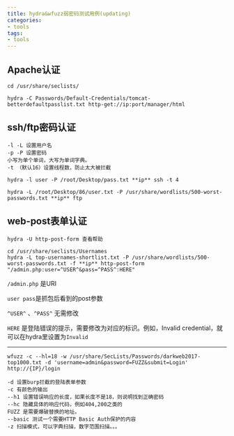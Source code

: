 ```yaml
---
title: hydra&wfuzz弱密码测试用例(updating)
categories:
- tools
tags:
- tools
---
```


## Apache认证
```
cd /usr/share/seclists/

hydra -C Passwords/Default-Credentials/tomcat-betterdefaultpasslist.txt http-get://ip:port/manager/html
```

## ssh/ftp密码认证

```
-l -L 设置用户名
-p -P 设置密码
小写为单个单词，大写为单词字典。
-t （默认16）设置线程数，防止太大被拦截

hydra -l user -P /root/Desktop/pass.txt **ip** ssh -t 4

hydra -L /root/Desktop/86/user.txt -P /usr/share/wordlists/500-worst-passwords.txt **ip** ftp
```

## web-post表单认证

```
hydra -U http-post-form 查看帮助

cd /usr/share/seclists/Usernames
hydra -L top-usernames-shortlist.txt -P /usr/share/wordlists/500-worst-passwords.txt -f **ip** http-post-form "/admin.php:user=^USER^&pass=^PASS^:HERE"
```
`/admin.php` 是URI

`user pass`是抓包后看到的post参数

`^USER^` 、`^PASS^` 无需修改

`HERE` 是登陆错误的提示，需要修改为对应的标识。例如，Invalid credential，就可以在hydra里设置为`Invalid`

---

```
wfuzz -c --hl=18 -w /usr/share/SecLists/Passwords/darkweb2017-top1000.txt -d 'username=admin&password=FUZZ&submit=Login' http://{IP}/login

-d 设置burp拦截的登陆表单参数
-c 有颜色的输出
--h1 设置错误响应的长度，如果长度不是18，则说明找到正确密码
--hc 隐藏具体的响应代码，例如404,200之类的
FUZZ 是需要爆破替换的地址。
--basic 测试一个需要HTTP Basic Auth保护的内容
-z 扫描模式，可以字典扫描，数字范围扫描。。。
```


